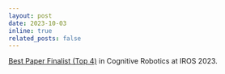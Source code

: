 ```yaml
---
layout: post
date: 2023-10-03
inline: true
related_posts: false
---
```

<a href="https://ieee-iros.org/best-paper-award-finalists/">Best Paper Finalist (Top 4)</a> in Cognitive Robotics at IROS 2023.


